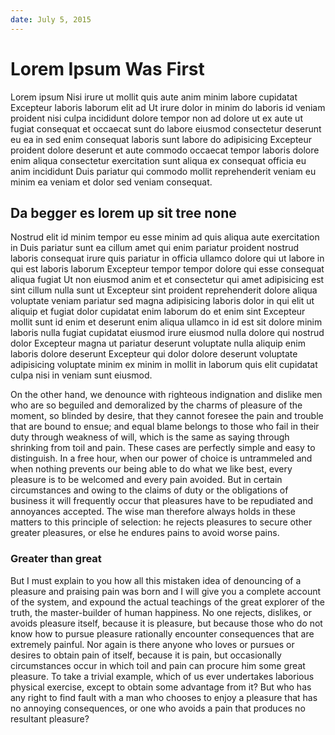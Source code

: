 ```yaml
---
date: July 5, 2015
---
```


# Lorem Ipsum Was First

Lorem ipsum Nisi irure ut mollit quis aute anim minim labore cupidatat Excepteur laboris laborum elit ad Ut irure dolor in minim do laboris id veniam proident nisi culpa incididunt dolore tempor non ad dolore ut ex aute ut fugiat consequat et occaecat sunt do labore eiusmod consectetur deserunt eu ea in sed enim consequat laboris sunt labore do adipisicing Excepteur proident dolore deserunt et aute commodo occaecat tempor laboris dolore enim aliqua consectetur exercitation sunt aliqua ex consequat officia eu anim incididunt Duis pariatur qui commodo mollit reprehenderit veniam eu minim ea veniam et dolor sed veniam consequat.

## Da begger es lorem up sit tree none

Nostrud elit id minim tempor eu esse minim ad quis aliqua aute exercitation in Duis pariatur sunt ea cillum amet qui enim pariatur proident nostrud laboris consequat irure quis pariatur in officia ullamco dolore qui ut labore in qui est laboris laborum Excepteur tempor tempor dolore qui esse consequat aliqua fugiat Ut non eiusmod anim et et consectetur qui amet adipisicing est sint cillum nulla sunt ut Excepteur sint proident reprehenderit dolore aliqua voluptate veniam pariatur sed magna adipisicing laboris dolor in qui elit ut aliquip et fugiat dolor cupidatat enim laborum do et enim sint Excepteur mollit sunt id enim et deserunt enim aliqua ullamco in id est sit dolore minim laboris nulla fugiat cupidatat eiusmod irure eiusmod nulla dolore qui nostrud dolor Excepteur magna ut pariatur deserunt voluptate nulla aliquip enim laboris dolore deserunt Excepteur qui dolor dolore deserunt voluptate adipisicing voluptate minim ex minim in mollit in laborum quis elit cupidatat culpa nisi in veniam sunt eiusmod.

On the other hand, we denounce with righteous indignation and dislike men who are so beguiled and demoralized by the charms of pleasure of the moment, so blinded by desire, that they cannot foresee the pain and trouble that are bound to ensue; and equal blame belongs to those who fail in their duty through weakness of will, which is the same as saying through shrinking from toil and pain. These cases are perfectly simple and easy to distinguish. In a free hour, when our power of choice is untrammeled and when nothing prevents our being able to do what we like best, every pleasure is to be welcomed and every pain avoided. But in certain circumstances and owing to the claims of duty or the obligations of business it will frequently occur that pleasures have to be repudiated and annoyances accepted. The wise man therefore always holds in these matters to this principle of selection: he rejects pleasures to secure other greater pleasures, or else he endures pains to avoid worse pains.

### Greater than great

But I must explain to you how all this mistaken idea of denouncing of a pleasure and praising pain was born and I will give you a complete account of the system, and expound the actual teachings of the great explorer of the truth, the master-builder of human happiness. No one rejects, dislikes, or avoids pleasure itself, because it is pleasure, but because those who do not know how to pursue pleasure rationally encounter consequences that are extremely painful. Nor again is there anyone who loves or pursues or desires to obtain pain of itself, because it is pain, but occasionally circumstances occur in which toil and pain can procure him some great pleasure. To take a trivial example, which of us ever undertakes laborious physical exercise, except to obtain some advantage from it? But who has any right to find fault with a man who chooses to enjoy a pleasure that has no annoying consequences, or one who avoids a pain that produces no resultant pleasure?